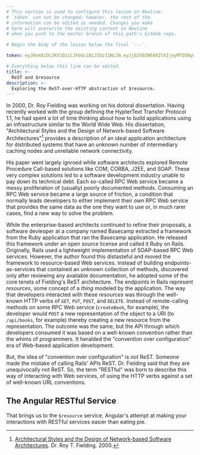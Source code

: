 ```yaml
---
# This section is used to configure this lesson on Newline.
# `token` can not be changed; however, the rest of the
# information can be edited as needed. Changes you make
# here will overwrite the existing content on Newline
# when you push to the master branch of this path's GitHub repo.

# Begin the body of the lesson below the final `---`.

token: eyJ0eXAiOiJKV1QiLCJhbGciOiJIUzI1NiJ9.eyJjb250ZW50X2lkIjoyMTQ5NywiY29udGVudF90eXBlIjoiTGVzc29uIn0.5hFLgw81qj7259yXw-mvmXh5CgTPxKWucEs8z5ixGMI

# Everything below this line can be edited.
title: >-
  ReST and $resource
description: >-
  Exploring the ReST-over-HTTP abstraction of $resource.
---
```


In 2000, Dr. Roy Fielding was working on his dotoral dissertation. Having
recently worked with the group defining the HypterText Transfer Protocol 1.1,
he had spent a lot of time thinking about how to build applications using an
infrastructure similar to the World Wide Web. His dissertation,
"Architectural Styles and the Design of Network-based Software Architectures"[^1]
provides a description of an ideal application architecture for distributed
systems that have an unknown number of intermediary caching nodes and
unreliable network connectivity.

His paper went largely ignroed while software architects explored Remote
Procedure Call-based solutions like COM, CORBA, J2EE, and SOAP. These very
complex solutions led to a software development industry unable to pay down
its technical debt. Each so-called RPC Web service became a messy proliferation
of (usually) poorly documented methods. Consuming an RPC Web service became
a large source of friction, a condition that normally leads developers to
either implement their own RPC Web service that provides the same data as
the one they want to use or, in much rarer cases, find a new way to solve
the problem.

While the enterprise-based architects continued to refine their proposals, a
software devleoper at a company named Basecamp extracted a framework from the Ruby
application that ran the Basecamp application. He released this framework under an
open source license and called it Ruby on Rails. Originally, Rails used a
lightweight implementation of SOAP-based RPC Web services. However, the
author found this distasteful and moved the framework to resource-based Web
services. Instead of building endpoints-as-services that contained an unknown
collection of methods, discovered only after reviewing any available
documentation, he adopted some of the core tenets of Fielding's ReST
architecture. The endpoints in
Rails represent *resources*, some concept of a *thing* modeled by the
application. The way that developers interacted with these *resources* was
through the well-known HTTP verbs of `GET`, `PUT`, `POST`, and `DELETE`.
Instead of remote-calling methods on some RPC Web service (`createBook`,
for example), the developer would `POST` a new representation of the
object to a URI (to `/api/books`, for example) thereby creating a new
resource from the representation. The outcome was the same, but the API
through which developers consumed it was based on a well-known convention
rather than the whims of programmers. It heralded the "convention over
configuration" era of Web-based application development.

But, the idea of "convention over configuration" is *not* ReST. Someone made
the mistake of calling Rails' APIs ReST. Dr. Fielding said that they are
unequivocally not ReST. So, the term "RESTful" was born to describe this
way of interacting with Web services, of using the HTTP verbs against a set
of well-known URL conventions.

## The Angular RESTful Service

That brings us to the `$resource` service, Angular's attempt at making your
interactions with RESTful services easier than eating pie.

[^1]: [Architectural Styles and the Design of Network-based Software Architectures](http://www.ics.uci.edu/~fielding/pubs/dissertation/top.htm). Dr. Roy T. Fielding. 2000.
